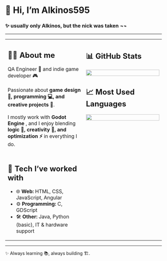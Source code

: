 <h1 align="left">👋 Hi, I’m Alkinos595</h1>
<h3 align="left">✨ usually only Alkinos, but the nick was taken ¬¬</h3>

---

<!-- ====== Two-column layout ====== -->
<table width="100%">
<tr>

<!-- ====== Left column ====== -->
<td width="50%" valign="top">

<h2 align="left">🧑‍💻 About me</h2>
<p>
QA Engineer 🧪 and indie game developer 🎮
<br/>
<br/>
Passionate about <b>game design 🎲, programming 💻, and creative projects 🎨</b>.  
<br/>
<br/>
I mostly work with <b>Godot Engine </b>, and I enjoy blending  
<b>logic 🔢, creativity 🌟, and optimization ⚡</b> in everything I do.
<br/>
<br/>
</p>

<h2 align="left">🔧 Tech I’ve worked with</h2>
<ul>
  <li>🌐 <b>Web:</b> HTML, CSS, JavaScript, Angular</li>
  <li>⚙️ <b>Programming:</b> C, GDScript</li>
  <li>🛠️ <b>Other:</b> Java, Python (basic), IT & hardware support</li>
</ul>

</td>

<!-- ====== Right column ====== -->
<td width="50%" valign="top">

<h2 align="left">📊 GitHub Stats</h2>
<img src="https://github-readme-stats.vercel.app/api?username=Alkinos595&show_icons=true&theme=chartreuse-dark" width="100%"/>

<h2 align="left">📈 Most Used Languages</h2>
<img src="https://github-readme-stats.vercel.app/api/top-langs/?username=Alkinos595&layout=donut&theme=chartreuse-dark&langs_count=6&hide=makefile,shell" width="100%"/>

</td>

</tr>
</table>
<!-- ====== End two-column layout ====== -->

---

✨ Always learning 📚, always building 🏗️.



